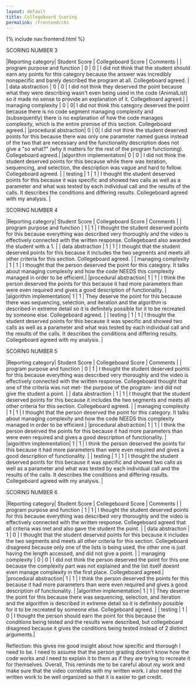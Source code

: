 ```yaml
---
layout: default
title: Collegeboard Scoring
permalink: /frontend/cbs
---
```


{% include nav.frontend.html %}

SCORING NUMBER 3

|Reporting category| Student Score | Collegeboard Score | Comments |
| program purpose and function | 0 | 0 | I did not think that the student should earn any points for this category because the answer was incredibly nonspecific and barely described the program at all. Collegeboard agreed. |
| data abstraction | 0 | 0 | I did not think they deserved the point because what they were describing wasn't even being used in the code (AnimalList) so it made no sense to provide an explanation of it. Collegeboard agreed.|
| managing complexity | 0 | 0| I did not think this category deserved the point because there is no code segment managing complexity and (subsequently) there is no explanation of how the code manages complexity, which is the entire premise of this section. Collegeboard agreed.|
|procedural abstraction| 0 | 0| I did not think the student deserved points for this because there was only one parameter named guess instead of the two that are necessary and the functionality description does not give a "so what?" (why it matters for the rest of the program functioning). Collegeboard agreed.| 
|algorithm implementation| 0 | 0 | I did not think the student deserved points for this because while there was iteration, sequencing, and selection, the description was vague and hard to follow. Collegeboard agreed. | 
| testing | 1 | 1 | I thought the student deserved points for this because it was specific and showed two calls as well as a parameter and what was tested by each individual call and the results of the calls. It describes the conditions and differing results. Collegeboard agreed with my analysis. |

SCORING NUMBER 4

|Reporting category| Student Score | Collegeboard Score | Comments |
| program purpose and function | 1 | 1 | I thought the student deserved points for this because everything was described very thoroughly and the video is effectively connected with the written response. Collegeboard also awarded the student with a 1. |
| data abstraction | 1 | 1 | I thought that the student deserved points for this because it includes the two segments and meets all other criteria for this section. Collegeboard agreed. |
| managing complexity | 1 | 1 | I thought that the person deserved the point for this category. It talks about managing complexity and how the code NEEDS this complexity managed in order to be efficient.|
|procedural abstraction| 1 | 1 | I think the person deserved the points for this because it had more parameters than were even required and gives a good description of functionality. | 
|algorithm implementation| 1 | 1 | They deserve the point for this because there was sequencing, selection, and iteration and the algorithm is described in extreme detail so it is definitely possible for it to be recreated by someone else. Collegeboard agreed. | 
| testing | 1 | 1 | I thought the student deserved points for this because it was specific and showed two calls as well as a parameter and what was tested by each individual call and the results of the calls. It describes the conditions and differing results. Collegeboard agreed with my analysis. |


SCORING NUMBER 5

|Reporting category| Student Score | Collegeboard Score | Comments |
| program purpose and function | 0 | 1 | I thought the student deserved points for this because everything was described very thoroughly and the video is effectively connected with the written response. Collegeboard thought that one of the criteria was not met- the purpose of the program- and did not give the student a point. |
| data abstraction | 1 | 1 | I thought that the student deserved points for this because it includes the two segments and meets all other criteria for this section. Collegeboard agreed. |
| managing complexity | 1 | 1 | I thought that the person deserved the point for this category. It talks about managing complexity and how the code NEEDS this complexity managed in order to be efficient.|
|procedural abstraction| 1 | 1 | I think the person deserved the points for this because it had more parameters than were even required and gives a good description of functionality. | 
|algorithm implementation| 1 | 1 | I think the person deserved the points for this because it had more parameters than were even required and gives a good description of functionality. | 
| testing | 1 | 1 | I thought the student deserved points for this because it was specific and showed two calls as well as a parameter and what was tested by each individual call and the results of the calls. It describes the conditions and differing results. Collegeboard agreed with my analysis. |

SCORING NUMBER 6

|Reporting category| Student Score | Collegeboard Score | Comments |
| program purpose and function | 1 | 1 | I thought the student deserved points for this because everything was described very thoroughly and the video is effectively connected with the written response. Collegeboard agreed that all criteria was met and also gave the student the point.  |
| data abstraction | 1 | 0 | I thought that the student deserved points for this because it includes the two segments and meets all other criteria for this section. Collegeboard disagreed because only one of the lists is being used, the other one is just having the length accessed, and did not give a point. |
| managing complexity | 0 | 0 | I did not think the person deserved the point for this one because the complexity part was not explained and the list itself doesnt even manage complexity in the first place. Collegeboard agreed.|
|procedural abstraction| 1 | 1 | I think the person deserved the points for this because it had more parameters than were even required and gives a good description of functionality. | 
|algorithm implementation| 1 | 1 | They deserve the point for this because there was sequencing, selection, and iteration and the algorithm is described in extreme detail so it is definitely possible for it to be recreated by someone else. Collegeboard agreed. | 
| testing | 1 | 0 | I thought the person should earn the point for this because the conditions being tested and the results were described, but collegeboard disagreed because it gives the conditions being tested instead of 2 distinct arguments.|


Reflection: this gives me good insight about how specific and thorough I need to be. I need to assume that the person grading doesn't know how the code works and I need to explain it to them as if they are trying to recreate it for themselves. Overall, This reminds me to be careful about my work and make sure that the video correlates with my written work. I also need the written work to be well organized so that it is easier to get credit. 